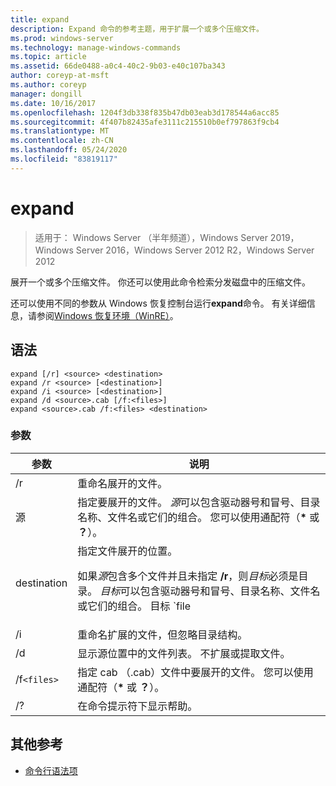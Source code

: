 ```yaml
---
title: expand
description: Expand 命令的参考主题，用于扩展一个或多个压缩文件。
ms.prod: windows-server
ms.technology: manage-windows-commands
ms.topic: article
ms.assetid: 66de0488-a0c4-40c2-9b03-e40c107ba343
author: coreyp-at-msft
ms.author: coreyp
manager: dongill
ms.date: 10/16/2017
ms.openlocfilehash: 1204f3db338f835b47db03eab3d178544a6acc85
ms.sourcegitcommit: 4f407b82435afe3111c215510b0ef797863f9cb4
ms.translationtype: MT
ms.contentlocale: zh-CN
ms.lasthandoff: 05/24/2020
ms.locfileid: "83819117"
---
```

# <a name="expand"></a>expand

> 适用于： Windows Server （半年频道），Windows Server 2019，Windows Server 2016，Windows Server 2012 R2，Windows Server 2012

展开一个或多个压缩文件。 你还可以使用此命令检索分发磁盘中的压缩文件。

还可以使用不同的参数从 Windows 恢复控制台运行**expand**命令。 有关详细信息，请参阅[Windows 恢复环境（WinRE）](https://docs.microsoft.com/windows-hardware/manufacture/desktop/windows-recovery-environment--windows-re--technical-reference)。

## <a name="syntax"></a>语法

```
expand [/r] <source> <destination>
expand /r <source> [<destination>]
expand /i <source> [<destination>]
expand /d <source>.cab [/f:<files>]
expand <source>.cab /f:<files> <destination>
```

### <a name="parameters"></a>参数

| 参数 | 说明 |
| --------- | ----------- |
| /r | 重命名展开的文件。 |
| 源 | 指定要展开的文件。 *源*可以包含驱动器号和冒号、目录名称、文件名或它们的组合。 您可以使用通配符（**&#42;** 或 **？**）。 |
| destination | 指定文件展开的位置。<p>如果*源*包含多个文件并且未指定 **/r**，则*目标*必须是目录。 *目标*可以包含驱动器号和冒号、目录名称、文件名或它们的组合。 目标 `file | path` 规范。 |
| /i | 重命名扩展的文件，但忽略目录结构。 |
| /d | 显示源位置中的文件列表。 不扩展或提取文件。 |
| /f`<files>` | 指定 cab （.cab）文件中要展开的文件。 您可以使用通配符（**&#42;** 或 **？**）。 |
| /? | 在命令提示符下显示帮助。 |

## <a name="additional-references"></a>其他参考

- [命令行语法项](command-line-syntax-key.md)
